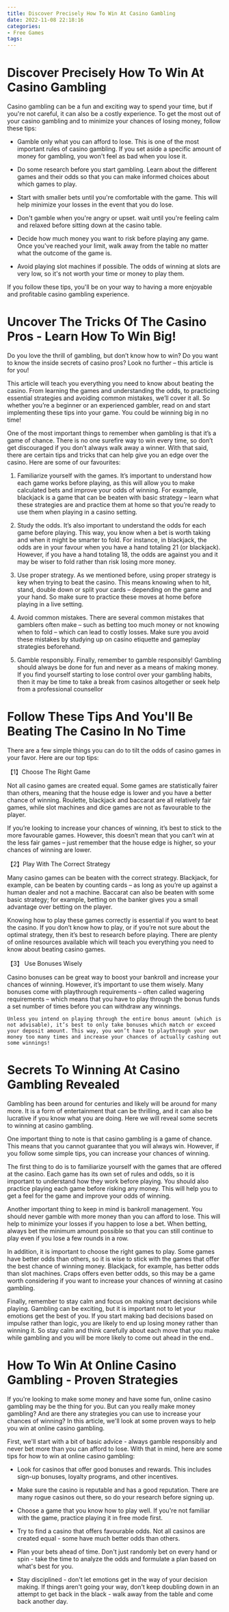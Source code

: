 ```yaml
---
title: Discover Precisely How To Win At Casino Gambling 
date: 2022-11-08 22:18:16
categories:
- Free Games
tags:
---
```



#  Discover Precisely How To Win At Casino Gambling 

Casino gambling can be a fun and exciting way to spend your time, but if you're not careful, it can also be a costly experience. To get the most out of your casino gambling and to minimize your chances of losing money, follow these tips:

* Gamble only what you can afford to lose. This is one of the most important rules of casino gambling. If you set aside a specific amount of money for gambling, you won't feel as bad when you lose it.

* Do some research before you start gambling. Learn about the different games and their odds so that you can make informed choices about which games to play.

* Start with smaller bets until you're comfortable with the game. This will help minimize your losses in the event that you do lose.

* Don't gamble when you're angry or upset. wait until you're feeling calm and relaxed before sitting down at the casino table.

* Decide how much money you want to risk before playing any game. Once you've reached your limit, walk away from the table no matter what the outcome of the game is.

* Avoid playing slot machines if possible. The odds of winning at slots are very low, so it's not worth your time or money to play them.


If you follow these tips, you'll be on your way to having a more enjoyable and profitable casino gambling experience.

#  Uncover The Tricks Of The Casino Pros - Learn How To Win Big! 

Do you love the thrill of gambling, but don’t know how to win? Do you want to know the inside secrets of casino pros? Look no further – this article is for you!

This article will teach you everything you need to know about beating the casino. From learning the games and understanding the odds, to practicing essential strategies and avoiding common mistakes, we’ll cover it all. So whether you’re a beginner or an experienced gambler, read on and start implementing these tips into your game. You could be winning big in no time!

One of the most important things to remember when gambling is that it’s a game of chance. There is no one surefire way to win every time, so don’t get discouraged if you don’t always walk away a winner. With that said, there are certain tips and tricks that can help give you an edge over the casino. Here are some of our favourites:

1) Familiarize yourself with the games. It’s important to understand how each game works before playing, as this will allow you to make calculated bets and improve your odds of winning. For example, blackjack is a game that can be beaten with basic strategy – learn what these strategies are and practice them at home so that you’re ready to use them when playing in a casino setting.

2) Study the odds. It’s also important to understand the odds for each game before playing. This way, you know when a bet is worth taking and when it might be smarter to fold. For instance, in blackjack, the odds are in your favour when you have a hand totaling 21 (or blackjack). However, if you have a hand totaling 18, the odds are against you and it may be wiser to fold rather than risk losing more money.

3) Use proper strategy. As we mentioned before, using proper strategy is key when trying to beat the casino. This means knowing when to hit, stand, double down or split your cards – depending on the game and your hand. So make sure to practice these moves at home before playing in a live setting.

4) Avoid common mistakes. There are several common mistakes that gamblers often make – such as betting too much money or not knowing when to fold – which can lead to costly losses. Make sure you avoid these mistakes by studying up on casino etiquette and gameplay strategies beforehand.

5) Gamble responsibly. Finally, remember to gamble responsibly! Gambling should always be done for fun and never as a means of making money. If you find yourself starting to lose control over your gambling habits, then it may be time to take a break from casinos altogether or seek help from a professional counsellor

#  Follow These Tips And You'll Be Beating The Casino In No Time 

There are a few simple things you can do to tilt the odds of casino games in your favor. Here are our top tips:

【1】Choose The Right Game 

Not all casino games are created equal. Some games are statistically fairer than others, meaning that the house edge is lower and you have a better chance of winning. Roulette, blackjack and baccarat are all relatively fair games, while slot machines and dice games are not as favourable to the player. 

If you’re looking to increase your chances of winning, it’s best to stick to the more favourable games. However, this doesn’t mean that you can’t win at the less fair games – just remember that the house edge is higher, so your chances of winning are lower. 

【2】Play With The Correct Strategy 

Many casino games can be beaten with the correct strategy. Blackjack, for example, can be beaten by counting cards – as long as you’re up against a human dealer and not a machine. Baccarat can also be beaten with some basic strategy; for example, betting on the banker gives you a small advantage over betting on the player. 

Knowing how to play these games correctly is essential if you want to beat the casino. If you don’t know how to play, or if you’re not sure about the optimal strategy, then it’s best to research before playing. There are plenty of online resources available which will teach you everything you need to know about beating casino games. 

【3】 Use Bonuses Wisely 

Casino bonuses can be great way to boost your bankroll and increase your chances of winning. However, it’s important to use them wisely. Many bonuses come with playthrough requirements – often called wagering requirements – which means that you have to play through the bonus funds a set number of times before you can withdraw any winnings. 

	Unless you intend on playing through the entire bonus amount (which is not advisable), it’s best to only take bonuses which match or exceed your deposit amount. This way, you won’t have to playthrough your own money too many times and increase your chances of actually cashing out some winnings!

#  Secrets To Winning At Casino Gambling Revealed 

Gambling has been around for centuries and likely will be around for many more. It is a form of entertainment that can be thrilling, and it can also be lucrative if you know what you are doing. Here we will reveal some secrets to winning at casino gambling.

One important thing to note is that casino gambling is a game of chance. This means that you cannot guarantee that you will always win. However, if you follow some simple tips, you can increase your chances of winning.

The first thing to do is to familiarize yourself with the games that are offered at the casino. Each game has its own set of rules and odds, so it is important to understand how they work before playing. You should also practice playing each game before risking any money. This will help you to get a feel for the game and improve your odds of winning.

Another important thing to keep in mind is bankroll management. You should never gamble with more money than you can afford to lose. This will help to minimize your losses if you happen to lose a bet. When betting, always bet the minimum amount possible so that you can still continue to play even if you lose a few rounds in a row.

In addition, it is important to choose the right games to play. Some games have better odds than others, so it is wise to stick with the games that offer the best chance of winning money. Blackjack, for example, has better odds than slot machines. Craps offers even better odds, so this may be a game worth considering if you want to increase your chances of winning at casino gambling.

Finally, remember to stay calm and focus on making smart decisions while playing. Gambling can be exciting, but it is important not to let your emotions get the best of you. If you start making bad decisions based on impulse rather than logic, you are likely to end up losing money rather than winning it. So stay calm and think carefully about each move that you make while gambling and you will be more likely to come out ahead in the end..

#  How To Win At Online Casino Gambling - Proven Strategies

If you're looking to make some money and have some fun, online casino gambling may be the thing for you. But can you really make money gambling? And are there any strategies you can use to increase your chances of winning? In this article, we'll look at some proven ways to help you win at online casino gambling.

First, we'll start with a bit of basic advice - always gamble responsibly and never bet more than you can afford to lose. With that in mind, here are some tips for how to win at online casino gambling:

- Look for casinos that offer good bonuses and rewards. This includes sign-up bonuses, loyalty programs, and other incentives.

- Make sure the casino is reputable and has a good reputation. There are many rogue casinos out there, so do your research before signing up.

- Choose a game that you know how to play well. If you're not familiar with the game, practice playing it in free mode first.

- Try to find a casino that offers favourable odds. Not all casinos are created equal - some have much better odds than others.

- Plan your bets ahead of time. Don't just randomly bet on every hand or spin - take the time to analyze the odds and formulate a plan based on what's best for you.

- Stay disciplined - don't let emotions get in the way of your decision making. If things aren't going your way, don't keep doubling down in an attempt to get back in the black - walk away from the table and come back another day.